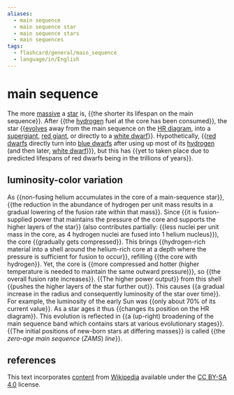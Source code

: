 ```yaml
---
aliases:
  - main sequence
  - main sequence star
  - main sequence stars
  - main sequences
tags:
  - flashcard/general/main_sequence
  - language/in/English
---
```


# main sequence

The more [massive](mass.md) a [star](star.md) is, {{the shorter its lifespan on the main sequence}}. After {{the [hydrogen](hydrogen.md) fuel at the core has been consumed}}, the star {{[evolves](stellar%20evolution.md) away from the main sequence on the [HR diagram](Hertzsprung–Russell%20diagram.md), into a [supergiant](supergiant.md), [red giant](red%20giant.md), or directly to a [white dwarf](white%20dwarf.md)}}. Hypothetically, {{[red dwarfs](red%20dwarf.md) directly turn into [blue dwarfs](blue%20dwarf%20(red-dwarf%20stage).md) after using up most of its [hydrogen](hydrogen.md) (and then later, [white dwarf](whit%20dwarf.md))}}, but this has {{yet to taken place due to predicted lifespans of red dwarfs being in the trillions of years}}. <!--SR:!2024-08-13,17,290!2024-08-12,16,290!2024-08-11,15,290!2024-08-02,6,250!2024-08-12,16,290-->

## luminosity-color variation

As {{non-fusing helium accumulates in the core of a main-sequence star}}, {{the reduction in the abundance of hydrogen per unit mass results in a gradual lowering of the fusion rate within that mass}}. Since {{it is fusion-supplied power that maintains the pressure of the core and supports the higher layers of the star}} (also contributes partially: {{less nuclei per unit mass in the core, as 4 hydrogen nuclei are fused into 1 helium nucleus}}), the core {{gradually gets compressed}}. This brings {{hydrogen-rich material into a shell around the helium-rich core at a depth where the pressure is sufficient for fusion to occur}}, refilling {{the core with hydrogen}}. Yet, the core is {{more compressed and hotter (higher temperature is needed to maintain the same outward pressure)}}, so {{the overall fusion rate increases}}. {{The higher power output}} from this shell {{pushes the higher layers of the star further out}}. This causes {{a gradual increase in the radius and consequently luminosity of the star over time}}. For example, the luminosity of the early Sun was {{only about 70% of its current value}}. As a star ages it thus {{changes its position on the HR diagram}}. This evolution is reflected in {{a (up-right) broadening of the main sequence band which contains stars at various evolutionary stages}}. {{The initial positions of new-born stars at differing masses}} is called {{the _zero-age main sequence_ (_ZAMS_) _line_}}.

## references

This text incorporates [content](https://en.wikipedia.org/wiki/main_sequence) from [Wikipedia](Wikipedia.md) available under the [CC BY-SA 4.0](https://creativecommons.org/licenses/by-sa/4.0/) license.

